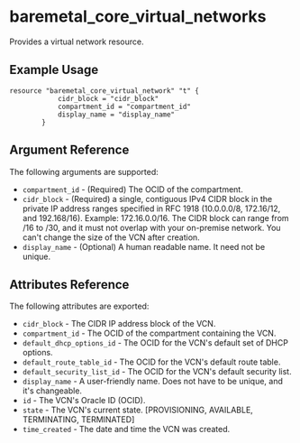 # baremetal\_core\_virtual_networks

Provides a virtual network resource.

## Example Usage

```
resource "baremetal_core_virtual_network" "t" {
			cidr_block = "cidr_block"
			compartment_id = "compartment_id"
			display_name = "display_name"
		}
```

## Argument Reference

The following arguments are supported:

* `compartment_id` - (Required) The OCID of the compartment.
* `cidr_block` - (Required) a single, contiguous IPv4 CIDR block in the private IP address ranges specified in RFC 1918 (10.0.0.0/8, 172.16/12, and 192.168/16). Example: 172.16.0.0/16. The CIDR block can range from /16 to /30, and it must not overlap with your on-premise network. You can't change the size of the VCN after creation.
* `display_name` - (Optional) A human readable name. It need not be unique.

## Attributes Reference

The following attributes are exported:

* `cidr_block` - The CIDR IP address block of the VCN.
* `compartment_id` - The OCID of the compartment containing the VCN.
* `default_dhcp_options_id` - The OCID for the VCN's default set of DHCP options.
* `default_route_table_id` - The OCID for the VCN's default route table.
* `default_security_list_id` - The OCID for the VCN's default security list.
* `display_name` - A user-friendly name. Does not have to be unique, and it's changeable.
* `id` - The VCN's Oracle ID (OCID).
* `state` - The VCN's current state. [PROVISIONING, AVAILABLE, TERMINATING, TERMINATED]
* `time_created` - The date and time the VCN was created.